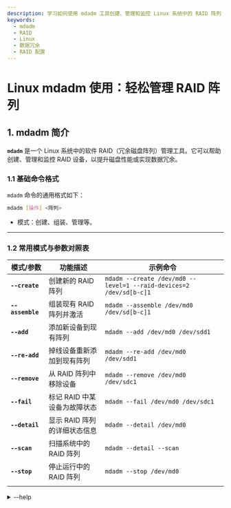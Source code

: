 ```yaml
---
description: 学习如何使用 mdadm 工具创建、管理和监控 Linux 系统中的 RAID 阵列  
keywords:  
  - mdadm  
  - RAID  
  - Linux  
  - 数据冗余  
  - RAID 配置  
---
```


# Linux mdadm 使用：轻松管理 RAID 阵列 

## 1. mdadm 简介

**`mdadm`** 是一个 Linux 系统中的软件 RAID（冗余磁盘阵列）管理工具。它可以帮助创建、管理和监控 RAID 设备，以提升磁盘性能或实现数据冗余。

### 1.1 基础命令格式

`mdadm` 命令的通用格式如下：
```bash
mdadm [操作] <阵列>
```

- 模式：创建、组装、管理等。

---

### 1.2 常用模式与参数对照表

| 模式/参数           | 功能描述                                       | 示例命令                                     |
|----------------------|-----------------------------------------------|---------------------------------------------|
| **`--create`**      | 创建新的 RAID 阵列                             | `mdadm --create /dev/md0 --level=1 --raid-devices=2 /dev/sd[b-c]1` |
| **`--assemble`**    | 组装现有 RAID 阵列并激活                       | `mdadm --assemble /dev/md0 /dev/sd[b-c]1`   |
| **`--add`**         | 添加新设备到现有阵列                           | `mdadm --add /dev/md0 /dev/sdd1`            |
| **`--re-add`**         | 掉线设备重新添加到现有阵列                           | `mdadm --re-add /dev/md0 /dev/sdd1`            |
| **`--remove`**      | 从 RAID 阵列中移除设备                         | `mdadm --remove /dev/md0 /dev/sdc1`         |
| **`--fail`**        | 标记 RAID 中某设备为故障状态                   | `mdadm --fail /dev/md0 /dev/sdc1`           |
| **`--detail`**      | 显示 RAID 阵列的详细状态信息                   | `mdadm --detail /dev/md0`                   |
| **`--scan`**        | 扫描系统中的 RAID 阵列                         | `mdadm --detail --scan`                     |
| **`--stop`**        | 停止运行中的 RAID 阵列                         | `mdadm --stop /dev/md0`                     |
                   |

<details>
<summary>--help</summary>
```bash
$ mdadm --help

# mdadm工具描述
# mdadm用于构建、管理和监控Linux的md设备（即RAID阵列）

# 使用概述
使用方法：
    # 创建新的RAID阵列
    mdadm --create device options...
            从未使用的设备创建新阵列。
    
    # 组装现有的RAID阵列
    mdadm --assemble device options...
            组装之前创建的阵列。
    
    # 在没有标准元数据的情况下构建或组装阵列
    mdadm --build device options...
            在没有元数据的情况下创建或组装阵列。
    
    # 管理现有的RAID阵列
    mdadm --manage device options...
            对现有阵列进行更改。
    
    # 处理md设备的杂项操作
    mdadm --misc options... devices
            报告或修改与md相关的各种设备。
    
    # 调整或重塑活动的RAID阵列
    mdadm --grow options device
            调整/重塑活动阵列
    
    # 增量添加或移除设备
    mdadm --incremental device
            根据需要添加或移除设备到阵列中
    
    # 监控RAID阵列的变化
    mdadm --monitor options...
            监控一个或多个阵列的显著变化。
    
    # 管理阵列的简写
    mdadm device options...
            简写为 --manage。

# 设备名称处理的解释
# 任何不以'-'开头的参数都被视为设备名，
# 或者对于--examine-bitmap来说，是文件名。
# 第一个这样的名称通常是md设备的名称。随后的名称通常是组件设备的名称。

# 获得更详细帮助的说明
# 对于上述主要模式的详细帮助，请在模式后使用 --help
# 例如：
#         mdadm --assemble --help
# 对于选项的通用帮助，请使用
#         mdadm --help-options
```
</details>

<details>
<summary> --add 区别 --re-add </summary>
<p>
在 `mdadm` 命令中，`--add` 和 `--re-add` 选项用于向 RAID 阵列添加或重新添加设备，但它们有不同的使用场景：

1. **--add**：
   - **用途**：用于将一个新的或未使用的设备添加到现有的 RAID 阵列中。
   - **场景**：当你想扩展阵列的容量或者替换一个损坏的设备时使用。添加的设备必须是新的或未使用过的，不包含任何 RAID 元数据。
   - **例子**：
     ```bash
     sudo mdadm --manage /dev/md0 --add /dev/sdb1
     ```
   - **注意**：如果设备已经包含了与阵列不匹配的元数据，`--add` 可能会失败。

2. **--re-add**：
   - **用途**：用于将一个之前属于 RAID 阵列但由于某种原因被移除或失败的设备重新添加到阵列中。
   - **场景**：当你修复或更换了阵列中的一个设备，并希望它重新加入到阵列中时使用。设备必须包含与阵列匹配的 RAID 元数据。
   - **例子**：
     ```bash
     sudo mdadm --manage /dev/md0 --re-add /dev/sdb1
     ```
   - **注意**：如果设备不包含正确的元数据或已经被其他阵列使用，`--re-add` 操作将不会成功。

**区别总结**：

- **--add** 用于添加新的设备，适合扩展阵列或替换损坏设备。
- **--re-add** 用于重新添加之前属于阵列的设备，通常在设备修复或更换后使用。

在使用这两个选项时，确保你清楚设备的状态以及阵列的当前配置。错误地使用这些选项可能会导致数据丢失或阵列配置问题。使用 `mdadm --detail /dev/md0` 查看阵列的详细信息来确保你添加的设备与阵列的配置匹配。
</p>
</details>


## 2. 安装 mdadm

### 2.1 确认是否已安装
在大多数 Linux 发行版中，`mdadm` 并不默认安装。可以通过以下命令检查是否已安装：

```bash
mdadm --version
```

### 2.2 安装 mdadm
根据系统的包管理工具，运行以下命令：

- **Debian/Ubuntu:**
  ```bash
  sudo apt update && sudo apt install mdadm -y
  ```

- **CentOS/RHEL:**
  ```bash
  sudo yum install mdadm -y
  ```

- **Arch Linux:**
  ```bash
  sudo pacman -S mdadm
  ```

## 3. 创建 RAID 阵列

以下以 RAID 0（条带化）和 RAID 1（镜像）为例说明操作步骤。

### 3.1 确认可用磁盘
列出系统中的所有磁盘：

```bash
lsblk
```

选择未分区的磁盘（例如 `/dev/sdb` 和 `/dev/sdc`）。

### 3.2 创建 RAID
**RAID 0 示例：**

```bash
sudo mdadm --create /dev/md0 --level=0 --raid-devices=2 /dev/sdb /dev/sdc
```

**RAID 1 示例：**

```bash
sudo mdadm --create /dev/md0 --level=1 --raid-devices=2 /dev/sdb /dev/sdc
```

### 参数说明：
- `/dev/md0`：创建的 RAID 设备。*设备名：前缀`md` + 数字`0～127`。*
- `--level`：指定 RAID 级别。*1就是RAID1，0就是RAID0...*
- `--raid-devices`：磁盘数量。
- `/dev/sdb /dev/sdc`：参与 RAID 的磁盘。

## 4. 配置 RAID 文件系统

### 4.1 创建文件系统
例如创建 ext4 文件系统：

```bash
sudo mkfs.ext4 /dev/md0
```

### 4.2 挂载 RAID 设备
创建挂载点并挂载：

```bash
sudo mkdir /mnt/raid
sudo mount /dev/md0 /mnt/raid
```

验证挂载：

```bash
df -h | grep /mnt/raid
```

### 4.3 配置开机自动挂载
编辑 `/etc/fstab` 文件，添加以下内容：

```bash
/dev/md0   /mnt/raid   ext4   defaults   0   0
```

## 5. 查看和监控 RAID 阵列

### 5.1 查看 RAID 信息
```bash
cat /proc/mdstat
```
<details>
以下是`/proc/mdstat`文件内容的中文翻译：

```bash
$ cat /proc/mdstat
Personality : [raid1] [raid0] [raid6] [raid5] [raid4] [raid10] 
md127 : 活动的 raid1 sdf1[0] sdg1[1]
      1953381440 个块，超级块版本 1.2 [2/2] [UU]
      位图: 0/15 页 [0KB]，65536KB 块大小

md1 : 活动的 raid1 sdc1[1] sdb1[0]
      838728704 个块，超级块版本 1.2 [2/2] [UU]
      位图: 3/7 页 [12KB]，65536KB 块大小

未使用的设备: <none>
```

### 解释：

- **Personality**：这里列出了系统支持的RAID类型（或称为RAID级别）。
  
- **md127** 和 **md1**：
  - **活动的 raid1**：表示这是一个活跃的RAID 1阵列（镜像）。
  - **sdf1[0] sdg1[1]** 和 **sdc1[1] sdb1[0]**：列出了阵列中的磁盘和它们的顺序。
  - **块数**：显示了阵列的总块数，块是存储的最小单位。
  - **超级块版本**：指的是RAID阵列的超级块版本，这里是1.2。
  - **[2/2] [UU]**：表示阵列有2个成员，并且它们都处于活动状态（U表示Up，活动状态）。
  - **位图**：表示阵列中用于跟踪同步状态的位图大小和使用情况。
  - **块大小**：表示阵列中使用的块大小。

- **未使用的设备**：这里显示没有未使用的设备。

这个文件提供了系统中所有RAID阵列的当前状态信息，包括阵列的类型、成员、状态和大小等。
</details>

### 5.2 查看详细信息
```bash
sudo mdadm --detail /dev/md0
```

<details>
以下是`sudo mdadm --detail /dev/md1`命令输出内容的中文翻译：

```bash
$ sudo mdadm --detail /dev/md1
/dev/md1:
           版本 : 1.2
     创建时间 : 2023年12月30日 星期六 00:24:11
        RAID级别 : raid1
        阵列大小 : 838728704 (799.87 GiB 858.86 GB)
     使用设备大小 : 838728704 (799.87 GiB 858.86 GB)
      RAID设备数 : 2
     总设备数 : 2
       持久性 : 超级块是持久的

     意图位图 : 内部

       更新时间 : 2024年11月28日 星期四 23:26:41
             状态 : 清洁 
    活动设备 : 2
   工作设备 : 2
    故障设备 : 0
     备用设备 : 0

一致性策略 : 位图

              名称 : k455l:1  (本地主机k455l)
              UUID : 7629c5bd:aa805db6:7f1a7d44:6f16df3d
            事件 : 3359356

    编号   主设备号   次设备号   RAID设备 状态
       0       8       17        0      活动同步   /dev/sdb1
       1       8       33        1      活动同步   /dev/sdc1
```

**解释：**

- **版本**：RAID阵列的超级块版本，这里是1.2。
- **创建时间**：阵列的创建时间。
- **RAID级别**：这里是RAID 1（镜像）。
- **阵列大小**：阵列的总大小，显示为字节、GiB和GB。
- **使用设备大小**：每个设备在阵列中的使用大小。
- **RAID设备数**和**总设备数**：表示阵列中使用的设备数量和总设备数量。
- **持久性**：表示超级块是否持久存储。
- **意图位图**：用于跟踪同步状态的位图类型。
- **更新时间**：阵列最后一次更新的时间。
- **状态**：当前阵列的状态，这里是“清洁”，表示没有未同步的数据。
- **活动设备**、**工作设备**、**故障设备**、**备用设备**：显示当前阵列中设备的状态信息。
- **一致性策略**：使用位图来确保数据的一致性。
- **名称**：阵列的名称和所属主机。
- **UUID**：阵列的唯一标识符。
- **事件**：阵列中发生的事件数量。
- **编号、主设备号、次设备号、RAID设备、状态**：列出阵列中每个设备的详细信息，包括其在阵列中的状态和位置。
</details>

## 6. 停止和移除 RAID

### 6.1 停止 RAID
安全停止 RAID 阵列，通常用于维护或故障修复。
```bash
sudo mdadm --stop /dev/md0
```
### 6.2 组装 RAID
将现有的 RAID 阵列组装并激活。
示例

sudo mdadm --assemble /dev/md0 /dev/sd[b-c]1

参数说明

    /dev/md0：要组装的阵列名称。
    /dev/sd[b-c]1：组装 RAID 所需的设备。

:::info
`组装RAID`说白了就是重新启动停止的 RAID 。
RAID的启动方式有两种，一是手动（创建、组装 RAID），二是开机自启动（配置文件）。
:::

### 6.3 删除 RAID
```bash
sudo mdadm --remove /dev/md0
sudo mdadm --zero-superblock /dev/sdb /dev/sdc
```
:::warning 数据无价
掉盘？RAID 降级？还能再抢救一下！  
:::

## 7. 配置 RAID 自动组装

### 7.1 生成配置文件
扫描系统中所有可用的 RAID 阵列，写入 /etc/mdadm/mdadm.conf 配置文件：

```bash
sudo mdadm --detail --scan >> /etc/mdadm/mdadm.conf
```

:::warning
不保存配置的话，下次开机就不会自动装配 RAID ，也就是不存在 /dev/md[0-127]。你可以再手动装配一次，然后保存配置。
:::

### 7.2 更新 initramfs
确保 RAID 阵列在系统引导时正常加载（适用于 Debian/Ubuntu 系统）：

```bash
sudo update-initramfs -u
```

## 8 常见故障处理方式

### 8.1 **磁盘故障**
- **症状**：阵列状态显示有故障设备，系统日志有错误信息。
- **处理**：
  ```bash
  sudo mdadm /dev/mdX --remove failed_disk
  sudo mdadm /dev/mdX --add new_disk
  sudo mdadm --misc --action=repair /dev/mdX
  ```

### 8.2 **阵列降级**
- **症状**：阵列状态显示为“降级”，设备失效。
- **处理**：检查状态，替换和重建磁盘。

### 8.3 **数据同步问题**
- **症状**：同步进程问题。
- **处理**：检查状态，重新启动同步，确保磁盘健康。

### 8.4 **阵列无法启动**
- **症状**：启动时阵列不被组装。
- **处理**：
  ```bash
  sudo mdadm --assemble --scan
  sudo mdadm --assemble /dev/mdX /dev/sdX1 /dev/sdY1
  ```

### 8.5 **性能问题**
- **症状**：阵列性能低。
- **处理**：检查磁盘性能，调整阵列参数，确保无瓶颈。

### 8.6 **阵列丢失**
- **症状**：系统无法识别RAID。
- **处理**：检查配置，手动创建阵列。

### 8.7 **假故障**
假故障是指非硬盘故障导致的阵列降级、丢失，比如：我的 nas 是使用笔记本 + 硬盘柜 组成的，有时候不小心碰掉到 usb 数据线，插回数据线 RAID 已经降级或丢失。
- **症状**：数据线松动导致的阵列降级。
- **处理**：把掉线的盘重新加入阵列。
```bash
sudo mdadm /dev/mdX --re-add /dev/sdcX1
```
---
- **症状**：数据线松动导致的阵列丢失。
- **处理**：重新装配阵列。
```bash
sudo mdadm --assemble /dev/mdX /dev/sdX1 /dev/sdY1
```

### 注意事项：
- **备份数据**：操作前备份。
- **监控日志**：定期检查系统日志。
- **RAID冗余**：确保有足够冗余。

## 9. 总结 😊

使用 `mdadm` 配置 RAID 是一种高效的方式来优化磁盘性能或增加数据冗余。希望本教程对你有所帮助！别忘了收藏**在线知识库**（ [www.zxzsk.com](https://www.zxzsk.com) ）哦！😊